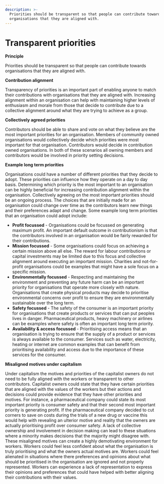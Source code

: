 ```yaml
---
description: >-
  Priorities should be transparent so that people can contribute towards
  organisations that they are aligned with.
---
```


# Transparent priorities

**Principle**

Priorities should be transparent so that people can contribute towards organisations that they are aligned with.



**Contribution alignment**

Transparency of priorities is an important part of enabling anyone to match their contributions with organisations that they are aligned with. Increasing alignment within an organisation can help with maintaining higher levels of enthusiasm and morale from those that decide to contribute due to a collective alignment around what they are trying to achieve as a group.



**Collectively agreed priorities**

Contributors should be able to share and vote on what they believe are the most important priorities for an organisation. Members of community owned organisations would collectively decide which priorities were most important for that organisation. Contributors would decide in contribution owned organisations. In both of these scenarios all owning members and contributors would be involved in priority setting decisions.



**Example long term priorities**

Organisations could have a number of different priorities that they decide to adopt. These priorities can influence how they operate on a day to day basis. Determining which priority is the most important to an organisation can be highly beneficial for increasing contribution alignment within the organisation. Collectively agreeing on the most important priorities should be an ongoing process. The choices that are initially made for an organisation could change over time as the contributors learn new things and their preferences adapt and change. Some example long term priorities that an organisation could adopt include:

* **Profit focussed** - Organisations could be focussed on generating maximum profit. An important default outcome in contributionism is that the contributors involved in an organisation would be fairly rewarded for their contributions.
* **Mission focussed** - Some organisations could focus on achieving a certain mission above all else. The reward for labour contributions or capital investments may be limited due to this focus and collective alignment around executing an important mission. Charities and not-for-profit organisations could be examples that might have a sole focus on a specific mission.
* **Environmentally focussed** - Respecting and maintaining the environment and preventing any future harm can be an important priority for organisations that operate more closely with nature. Organisations that create physical products may decide to prioritise environmental concerns over profit to ensure they are environmentally sustainable over the long term.
* **Safety focussed** - The safety of the consumer is an important priority for organisations that create products or services that can put peoples lives in danger. Pharmaceutical products, heavy machinery or airlines can be examples where safety is often an important long term priority.
* **Availability & access focussed** - Prioritising access means that an organisation is trying to ensure that the supply of a product or services is always available to the consumer. Services such as water, electricity, heating or internet are common examples that can benefit from prioritising availability and access due to the importance of these services for the consumer.



**Misaligned motives under capitalism**

Under capitalism the motives and priorities of the capitalist owners do not need to be fully aligned with the workers or transparent to other contributors. Capitalist owners could state that they have certain priorities that are aligned with the values of the workers but their actions and decisions could provide evidence that they have other priorities and motives. For instance, a pharmaceutical company could state its most important priority is consumer safety and that their second most important priority is generating profit. If the pharmaceutical company decided to cut corners to save on costs during the trials of a new drug or vaccine this would help with revealing an ulterior motive and reality that the owners are actually prioritising profit over consumer safety. A lack of collective ownership and involvement in decision making can lead to these situations where a minority makes decisions that the majority might disagree with. These misaligned motives can create a highly demotivating environment for workers. Workers could feel less confident about what the organisation is truly prioritising and what the owners actual motives are. Workers could feel alienated in situations where there preferences and opinions about what should be prioritised in the organisation are ignored and not properly represented. Workers can experience a lack of representation to express their opinions and preferences that could have helped with better aligning their contributions with their values.

